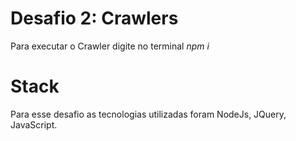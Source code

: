 # Desafio 2: Crawlers

Para executar o Crawler digite no terminal *npm i* 

# Stack

Para esse desafio as tecnologias utilizadas foram NodeJs, JQuery, JavaScript.
